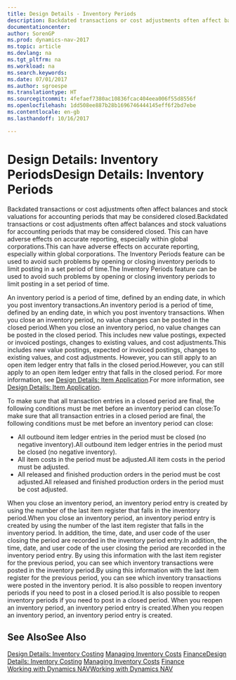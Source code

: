 ```yaml
---
title: Design Details - Inventory Periods
description: Backdated transactions or cost adjustments often affect balances and stock valuations for accounting periods that may be considered closed. This can have adverse effects on accurate reporting, especially within global corporations. The Inventory Periods feature can be used to avoid such problems by opening or closing inventory periods to limit posting in a set period of time.
documentationcenter: 
author: SorenGP
ms.prod: dynamics-nav-2017
ms.topic: article
ms.devlang: na
ms.tgt_pltfrm: na
ms.workload: na
ms.search.keywords: 
ms.date: 07/01/2017
ms.author: sgroespe
ms.translationtype: HT
ms.sourcegitcommit: 4fefaef7380ac10836fcac404eea006f55d8556f
ms.openlocfilehash: 1dd508ee887b28b1696746444145eff6f2bd7ebe
ms.contentlocale: en-gb
ms.lasthandoff: 10/16/2017

---
```

# <a name="design-details-inventory-periods"></a><span data-ttu-id="03e18-105">Design Details: Inventory Periods</span><span class="sxs-lookup"><span data-stu-id="03e18-105">Design Details: Inventory Periods</span></span>
<span data-ttu-id="03e18-106">Backdated transactions or cost adjustments often affect balances and stock valuations for accounting periods that may be considered closed.</span><span class="sxs-lookup"><span data-stu-id="03e18-106">Backdated transactions or cost adjustments often affect balances and stock valuations for accounting periods that may be considered closed.</span></span> <span data-ttu-id="03e18-107">This can have adverse effects on accurate reporting, especially within global corporations.</span><span class="sxs-lookup"><span data-stu-id="03e18-107">This can have adverse effects on accurate reporting, especially within global corporations.</span></span> <span data-ttu-id="03e18-108">The Inventory Periods feature can be used to avoid such problems by opening or closing inventory periods to limit posting in a set period of time.</span><span class="sxs-lookup"><span data-stu-id="03e18-108">The Inventory Periods feature can be used to avoid such problems by opening or closing inventory periods to limit posting in a set period of time.</span></span>  

 <span data-ttu-id="03e18-109">An inventory period is a period of time, defined by an ending date, in which you post inventory transactions.</span><span class="sxs-lookup"><span data-stu-id="03e18-109">An inventory period is a period of time, defined by an ending date, in which you post inventory transactions.</span></span> <span data-ttu-id="03e18-110">When you close an inventory period, no value changes can be posted in the closed period.</span><span class="sxs-lookup"><span data-stu-id="03e18-110">When you close an inventory period, no value changes can be posted in the closed period.</span></span> <span data-ttu-id="03e18-111">This includes new value postings, expected or invoiced postings, changes to existing values, and cost adjustments.</span><span class="sxs-lookup"><span data-stu-id="03e18-111">This includes new value postings, expected or invoiced postings, changes to existing values, and cost adjustments.</span></span> <span data-ttu-id="03e18-112">However, you can still apply to an open item ledger entry that falls in the closed period.</span><span class="sxs-lookup"><span data-stu-id="03e18-112">However, you can still apply to an open item ledger entry that falls in the closed period.</span></span> <span data-ttu-id="03e18-113">For more information, see [Design Details: Item Application](design-details-item-application.md).</span><span class="sxs-lookup"><span data-stu-id="03e18-113">For more information, see [Design Details: Item Application](design-details-item-application.md).</span></span>  

 <span data-ttu-id="03e18-114">To make sure that all transaction entries in a closed period are final, the following conditions must be met before an inventory period can close:</span><span class="sxs-lookup"><span data-stu-id="03e18-114">To make sure that all transaction entries in a closed period are final, the following conditions must be met before an inventory period can close:</span></span>  

-   <span data-ttu-id="03e18-115">All outbound item ledger entries in the period must be closed (no negative inventory).</span><span class="sxs-lookup"><span data-stu-id="03e18-115">All outbound item ledger entries in the period must be closed (no negative inventory).</span></span>  
-   <span data-ttu-id="03e18-116">All item costs in the period must be adjusted.</span><span class="sxs-lookup"><span data-stu-id="03e18-116">All item costs in the period must be adjusted.</span></span>  
-   <span data-ttu-id="03e18-117">All released and finished production orders in the period must be cost adjusted.</span><span class="sxs-lookup"><span data-stu-id="03e18-117">All released and finished production orders in the period must be cost adjusted.</span></span>  

 <span data-ttu-id="03e18-118">When you close an inventory period, an inventory period entry is created by using the number of the last item register that falls in the inventory period.</span><span class="sxs-lookup"><span data-stu-id="03e18-118">When you close an inventory period, an inventory period entry is created by using the number of the last item register that falls in the inventory period.</span></span> <span data-ttu-id="03e18-119">In addition, the time, date, and user code of the user closing the period are recorded in the inventory period entry.</span><span class="sxs-lookup"><span data-stu-id="03e18-119">In addition, the time, date, and user code of the user closing the period are recorded in the inventory period entry.</span></span> <span data-ttu-id="03e18-120">By using this information with the last item register for the previous period, you can see which inventory transactions were posted in the inventory period.</span><span class="sxs-lookup"><span data-stu-id="03e18-120">By using this information with the last item register for the previous period, you can see which inventory transactions were posted in the inventory period.</span></span> <span data-ttu-id="03e18-121">It is also possible to reopen inventory periods if you need to post in a closed period.</span><span class="sxs-lookup"><span data-stu-id="03e18-121">It is also possible to reopen inventory periods if you need to post in a closed period.</span></span> <span data-ttu-id="03e18-122">When you reopen an inventory period, an inventory period entry is created.</span><span class="sxs-lookup"><span data-stu-id="03e18-122">When you reopen an inventory period, an inventory period entry is created.</span></span>  

## <a name="see-also"></a><span data-ttu-id="03e18-123">See Also</span><span class="sxs-lookup"><span data-stu-id="03e18-123">See Also</span></span>  
 <span data-ttu-id="03e18-124">[Design Details: Inventory Costing](design-details-inventory-costing.md) [Managing Inventory Costs](finance-manage-inventory-costs.md) [Finance](finance.md)</span><span class="sxs-lookup"><span data-stu-id="03e18-124">[Design Details: Inventory Costing](design-details-inventory-costing.md) [Managing Inventory Costs](finance-manage-inventory-costs.md) [Finance](finance.md)</span></span>  
 [<span data-ttu-id="03e18-125">Working with Dynamics NAV</span><span class="sxs-lookup"><span data-stu-id="03e18-125">Working with Dynamics NAV</span></span>](ui-work-product.md)

